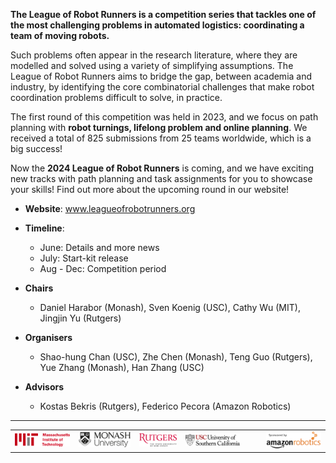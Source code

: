 <!-- ## Introduction ![r8](./landing_page_resource/robots/r8_s.jpg)
 -->


<!-- ![r8](./landing_page_resource/logos/title.png) -->
**The League of Robot Runners is a competition series that tackles one of the most challenging problems in automated logistics: coordinating a team of moving robots.**


Such problems often appear in the research literature, where they are modelled and solved using a variety of simplifying assumptions. The League of Robot Runners aims to bridge the gap, between academia and industry, by identifying the core combinatorial challenges that make robot coordination problems difficult to solve, in practice.

The first round of this competition was held in 2023, and we focus on path planning with **robot turnings, lifelong problem and online planning**. We received a total of 825 submissions from 25 teams worldwide, which is a big success! 

Now the **2024 League of Robot Runners** is coming, and we have exciting new tracks with path planning and task assignments for you to showcase your skills! Find out more about the upcoming round in our website!



- **Website**: [www.leagueofrobotrunners.org ](www.leagueofrobotrunners.org ) 
- **Timeline**: 
    - June: Details and more news
    - July:  Start-kit release
    - Aug - Dec: Competition period

- **Chairs**
    - Daniel Harabor (Monash), Sven Koenig (USC),  Cathy Wu (MIT), Jingjin Yu (Rutgers)
- **Organisers**
    - Shao-hung Chan (USC), Zhe Chen (Monash), Teng Guo (Rutgers),  Yue Zhang (Monash), Han Zhang (USC)
- **Advisors**
    - Kostas Bekris (Rutgers), Federico Pecora (Amazon Robotics)


---

|     |     |     |     |     |     |     |
|:---:|:---:|:---:|:---:|:---:|:---:|:---:|
|![](./landing_page_resource/logos/mit_logo.png) | ![](./landing_page_resource/logos/monash_logo.png) | ![](./landing_page_resource/logos/rutgers_logo.png) | ![](./landing_page_resource/logos/usc_logo.png) |  |   | ![](./landing_page_resource/logos/amazon_robotics_logo.png)|
